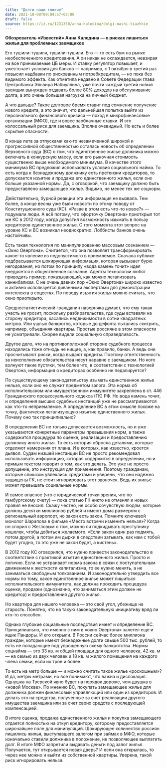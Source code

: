 ```yaml
---
title: "Долги наши тяжкие"
date: 2021-10-08T09:04:57+03:00
draft: false
source: https://iz.ru/1231350/anna-kaledina/dolgi-nashi-tiazhkie
---
```


**Обозреватель «Известий» Анна Каледина — о рисках лишиться жилья для проблемных заемщиков**

Его тушили-тушили, тушили-тушили. Его — то есть бум на рынке необеспеченного кредитования. А он никак не охлаждается, невзирая на все принимаемые ЦБ меры. И ставку регулятор повышает, и ужесточает условия для банков — например, с 1 октября в третий раз повысил надбавки по рискованным потребкредитам, — но пока без видимого эффекта. Как отметила недавно в Совете Федерации глава Центробанка Эльвира Набиуллина, уже почти каждый третий новый заемщик вынужден отдавать более 80% доходов на обслуживание долга, а это очень большая нагрузка на личный бюджет.

А что дальше? Такое долговое бремя ставит под сомнение получение нового кредита, а это значит, что дальнейшая попытка выйти из персонального финансового кризиса — поход в микрофинансовые организации (МФО), где и вовсе заоблачные ставки. И это колоссальный риск для заемщика. Вполне очевидный. Но есть и более скрытые опасности.

В конце лета за отпусками как-то незамеченной широкой и прогрессивной общественностью осталась новость об определении Верховного суда (ВС) о том, что единственное жилье должника можно включать в конкурсную массу, если его рыночная стоимость существенно выше необходимого минимума. В качестве этого минимума ВС предложил использовать условия социального найма. То есть когда к безнадежному должнику есть претензии кредиторов, то допускается изъятие и продажа его единственного жилья, если оно больше указанной нормы. Да, с оговоркой, что заемщику должно быть предоставлено замещающее жилье. Видимо, не менее тех же соцнорм.

Действительно, бурной реакции эта информация не вызвала. Тем более, в конце весны уже были новости по этому поводу от Конституционного суда (КС). «Разве в этом есть что-то новое?» — подумали люди. А всё потому, что «форточку Овертона» приоткрыл тот же КС в 2012 году, когда допустил возможность изымать в пользу кредиторов единственное жилье. С того момента этот вопрос на уровне КС и ВС возникал неоднократно. Лоббисты банков очень настойчивы.

Есть такая технология по манипулированию массовым сознанием — «Окно Овертона». Считается, что она позволяет трансформировать какое-то явление из недопустимого в приемлемое. Сначала публике подбрасывается шокирующая информация, которая вызывает бурю негодования, но потом по принципу «вода камень точит» идея внедряется в общественное сознание. Адепты технологии любят приводить пример, показывающий, как можно легализовать каннибализм. С не очень давних пор «Окно Овертона» широко известно и активно используется диванными экспертами для демонстрации интеллекта в соцсетях. По поводу изъятия жилья можно считать, что окно приоткрыто.

Среднестатистический гражданин наверняка думает, что ему такая участь не грозит, поскольку разбирательства, где суды вставали на сторону кредитора, касались недвижимости в сотни квадратных метров. Или ушлых банкротов, которые до дефолта пытались схитрить, например, объединяя квартиры. Простые россияне в этом опасности не усматривали. Скорее видели социальную справедливость.

Другое дело, что на противоположной стороне судебного процесса находились тоже отнюдь не нищие, а, как правило, банки. А ведь они просчитывают риски, когда выдают кредиты. Поэтому ответственность за неисполнение обязательства несут наравне с заемщиком. Но кого волнуют такие пустяки, тем более что, в соответствии с технологией Овертона, информация о кредиторах особенно не педалируется?

По существующему законодательству изымать единственное жилье нельзя, если оно не служит предметом залога. Эта норма об исполнительском или имущественном иммунитете закреплена в ст. 446 Гражданского процессуального кодекса (ГК) РФ. Но вода камень точит, и определения высших судебных инстанций уже не рассматриваются как что-то неприемлемое. А определение ВС в этом смысле похоже на точку, фактически легализующую изъятие единственного жилья. Почему оно так принципиально?

В определении ВС не только допускается возможность, но и уже указываются конкретные параметры превышения норм, а также содержится процедура по оценке, реализации и предоставлению должнику иного жилья. То есть история обросла деталями, которые отделяют намерения от плана. И в которых, как известно, кроется дьявол. Судам низшей инстанции ВС не просто рекомендовал использовать информацию, которая содержится в определении, но и прямым текстом говорит о том, как это делать. Это уже не просто допущение, это инструкция для применения. Поэтому гражданам, которые слишком увлеклись кредитами и уверены, что они надежно защищены ГК, не стоит игнорировать этот звоночек. Ведь их жилье может превышать социальные нормы.

И самое опасное (что с юридической точки зрения, что по гамбургскому счету) — пока статью ГК никто не отменял и новых правил не вносил. Скажу честно, не особо сочувствую людям, которые должны десятки миллионов рублей и имеют дома размером с региональный аэропорт, но закон есть закон. Помните ключевой монолог Шарапова в фильме «Место встречи изменить нельзя»? Когда он спорил с Жегловым о том, можно ли подкидывать преступнику кошелек, чтобы добиться желаемого. «Если закон один раз подмять, потом другой, а потом им дырки в следствии затыкать, как нам с тобой будет угодно, то это уже не закон будет, а кистень».

В 2012 году КС оговорился, что нужно привести законодательство в соответствие с практикой изъятия единственного жилья. Просто и логично. Если не устраивает норма закона в связи с поступательным движением к жесткости капитализма, то ее нужно менять, а не заниматься свободным толкованием. И законодательно утвердить все нормы по тому, какое единственное жилье может лишиться исполнительского иммунитета, как должна проходить процедура оценки, продажи (однозначно, что заниматься этим должен не кредитор) и предоставления другого жилья.

Но квартира для нашего человека — это свой угол, убежище на старость. Понятно, что на такую законодательную инициативу вряд ли кто-то способен.

Однако глубокие социальные последствия имеет и определение ВС. Принципиально, что именно с ним в «окно Овертона» залетел еще и ящик Пандоры. И его открыли. В России сейчас более миллиона граждан, которые имеют безнадежные долги свыше 500 тыс. рублей, то есть не попадающие под упрощенную схему банкротства. Нормы соцнайма — это 33 кв. м общей площади для одного человека, 42 кв. м — на семью из двух человек и 18 кв. м жилого помещения на каждого члена семьи, если их трое и более.

То есть на метр больше — и можно считать такое жилье «роскошным»? И да, метры метрами, но все понимают, что важна и дислокация. Однушка на Тверской явно будет на порядок дороже, чем двушка в «новой Москве». По мнению ВС, покупать замещающее жилье для должника должен финансовый управляющий или один из кредиторов. И делать это на средства, полученные за счет реализации другого имущества заемщика или за счет своих средств с последующей компенсацией.

В итоге оценка, продажа единственного жилья и покупка замещающего отдается полностью на откуп кредитору, которому предоставляется широчайшее поле для манипуляций. Шокирующее количество россиян лишились жилья, выступавшего залогом при займах в МФО, которые изначально ставили должника в положение, не позволяющее выплатить долг. В итоге МФО запретили выдавать деньги под залог жилья. Получается, тут открывается новая дверь? И если она открылась, то через нее можно и выйти из собственной квартиры. Уверена, такой риск игнорировать нельзя.